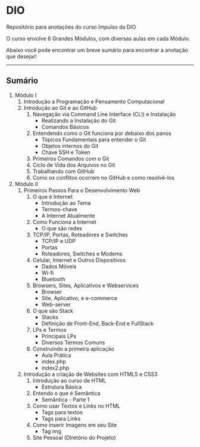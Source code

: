 # DIO
Repositório para anotações do curso Impulso da DIO

O curso envolve 6 Grandes Módulos, com diversas aulas em cada Módulo.

Abaixo você pode encontrar um breve sumário para encontrar a anotação que desejar!

------------------------------------------------------------------------------------

## Sumário

1. Módulo I
    1. Introdução a Programação e Pensamento Computacional
    2. Introdução ao Git e ao GitHub
        1. Navegação via Command Line Interface (CLI) e Instalação
            - Realizando a Instalação do Git
            - Comandos Básicos
        2. Entendendo como o Git funciona por debaixo dos panos
            - Tópicos Fundamentais para entender o Git
            - Objetos internos do Git
            - Chave SSH e Token
        3. Primeiros Comandos com o Git
        4. Ciclo de Vida dos Arquivos no Git
        5. Trabalhando com GitHub
        6. Como os conflitos ocorrem no GitHub e como resolvê-los
2. Módulo II
    1. Primeiros Passos Para o Desenvolvimento Web
        1. O que é Internet
            - Introdução ao Tema
            - Termos-chave
            - A Internet Atualmente
        2. Como Funciona a Internet
            - O que são redes
        3. TCP/IP, Portas, Roteadores e Switches
            - TCP/IP e UDP
            - Portas
            - Roteadores, Switches e Modems
        4. Celular, Internet e Outros Dispositivos
            - Dados Móveis
            - Wi-fi
            - Bluetooth
        5. Browsers, Sites, Aplicativos e Webservices
            - Browser
            - Site, Aplicativo, e e-commerce
            - Web-server
        6. O que são Stack
            - Stacks
            - Definição de Front-End, Back-End e FullStack
        7. LPs e Termos
            - Principais LPs
            - Diversos Termos Comuns
        8. Construindo a primeira aplicação
            - Aula Prática
            - index.php
            - index2.php
    2. Introdução a criação de Websites com HTML5  e CSS3
        1. Introdução ao curso de HTML
            - Estrutura Básica
        2. Entendo o que é Semântica
            - Semântica - Parte 1
        3. Como usar Textos e Links no HTML
            - Tags para textos
            - Tags para Links
        4. Como inserir Imagens em seu Site
            - Tag img
        3. Site Pessoal (DIretório do Projeto)
        